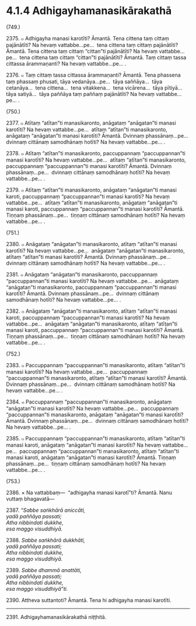 

# 4.1.4 Adhigayhamanasikārakathā




(749.)

2375\. ๐ Adhigayha manasi karotīti? Āmantā. Tena cittena taṃ cittaṃ pajānātīti? Na hevaṃ vattabbe…pe…  tena cittena taṃ cittaṃ pajānātīti? Āmantā. Tena cittena taṃ cittaṃ “cittan”ti pajānātīti? Na hevaṃ vattabbe…pe…  tena cittena taṃ cittaṃ “cittan”ti pajānātīti? Āmantā. Taṃ cittaṃ tassa cittassa ārammaṇanti? Na hevaṃ vattabbe…pe… .

2376\. ๐ Taṃ cittaṃ tassa cittassa ārammaṇanti? Āmantā. Tena phassena taṃ phassaṃ phusati, tāya vedanāya…pe…  tāya saññāya…  tāya cetanāya…  tena cittena…  tena vitakkena…  tena vicārena…  tāya pītiyā…  tāya satiyā…  tāya paññāya taṃ paññaṃ pajānātīti? Na hevaṃ vattabbe…pe… .

(750.)

2377\. ๐ Atītaṃ “atītan”ti manasikaronto, anāgataṃ “anāgatan”ti manasi karotīti? Na hevaṃ vattabbe…pe…  atītaṃ “atītan”ti manasikaronto, anāgataṃ “anāgatan”ti manasi karotīti? Āmantā. Dvinnaṃ phassānaṃ…pe…  dvinnaṃ cittānaṃ samodhānaṃ hotīti? Na hevaṃ vattabbe…pe… .

2378\. ๐ Atītaṃ “atītan”ti manasikaronto, paccuppannaṃ “paccuppannan”ti manasi karotīti? Na hevaṃ vattabbe…pe…  atītaṃ “atītan”ti manasikaronto, paccuppannaṃ “paccuppannan”ti manasi karotīti? Āmantā. Dvinnaṃ phassānaṃ…pe…  dvinnaṃ cittānaṃ samodhānaṃ hotīti? Na hevaṃ vattabbe…pe… .

2379\. ๐ Atītaṃ “atītan”ti manasikaronto, anāgataṃ “anāgatan”ti manasi karoti, paccuppannaṃ “paccuppannan”ti manasi karotīti? Na hevaṃ vattabbe…pe…  atītaṃ “atītan”ti manasikaronto, anāgataṃ “anāgatan”ti manasi karoti, paccuppannaṃ “paccuppannan”ti manasi karotīti? Āmantā. Tiṇṇaṃ phassānaṃ…pe…  tiṇṇaṃ cittānaṃ samodhānaṃ hotīti? Na hevaṃ vattabbe…pe… .

(751.)

2380\. ๐ Anāgataṃ “anāgatan”ti manasikaronto, atītaṃ “atītan”ti manasi karotīti? Na hevaṃ vattabbe…pe…  anāgataṃ “anāgatan”ti manasikaronto, atītaṃ “atītan”ti manasi karotīti? Āmantā. Dvinnaṃ phassānaṃ…pe…  dvinnaṃ cittānaṃ samodhānaṃ hotīti? Na hevaṃ vattabbe…pe… .

2381\. ๐ Anāgataṃ “anāgatan”ti manasikaronto, paccuppannaṃ “paccuppannan”ti manasi karotīti? Na hevaṃ vattabbe…pe…  anāgataṃ “anāgatan”ti manasikaronto, paccuppannaṃ “paccuppannan”ti manasi karotīti? Āmantā. Dvinnaṃ phassānaṃ…pe…  dvinnaṃ cittānaṃ samodhānaṃ hotīti? Na hevaṃ vattabbe…pe… .

2382\. ๐ Anāgataṃ “anāgatan”ti manasikaronto, atītaṃ “atītan”ti manasi karoti, paccuppannaṃ “paccuppannan”ti manasi karotīti? Na hevaṃ vattabbe…pe…  anāgataṃ “anāgatan”ti manasikaronto, atītaṃ “atītan”ti manasi karoti, paccuppannaṃ “paccuppannan”ti manasi karotīti? Āmantā. Tiṇṇaṃ phassānaṃ…pe…  tiṇṇaṃ cittānaṃ samodhānaṃ hotīti? Na hevaṃ vattabbe…pe… .

(752.)

2383\. ๐ Paccuppannaṃ “paccuppannan”ti manasikaronto, atītaṃ “atītan”ti manasi karotīti? Na hevaṃ vattabbe…pe…  paccuppannaṃ “paccuppannan”ti manasikaronto, atītaṃ “atītan”ti manasi karotīti? Āmantā. Dvinnaṃ phassānaṃ…pe…  dvinnaṃ cittānaṃ samodhānaṃ hotīti? Na hevaṃ vattabbe…pe… .

2384\. ๐ Paccuppannaṃ “paccuppannan”ti manasikaronto, anāgataṃ “anāgatan”ti manasi karotīti? Na hevaṃ vattabbe…pe…  paccuppannaṃ “paccuppannan”ti manasikaronto, anāgataṃ “anāgatan”ti manasi karotīti? Āmantā. Dvinnaṃ phassānaṃ…pe…  dvinnaṃ cittānaṃ samodhānaṃ hotīti? Na hevaṃ vattabbe…pe… .

2385\. ๐ Paccuppannaṃ “paccuppannan”ti manasikaronto, atītaṃ “atītan”ti manasi karoti, anāgataṃ “anāgatan”ti manasi karotīti? Na hevaṃ vattabbe…pe…  paccuppannaṃ “paccuppannan”ti manasikaronto, atītaṃ “atītan”ti manasi karoti, anāgataṃ “anāgatan”ti manasi karotīti? Āmantā. Tiṇṇaṃ phassānaṃ…pe…  tiṇṇaṃ cittānaṃ samodhānaṃ hotīti? Na hevaṃ vattabbe…pe… .

(753.)

2386\. × Na vattabbaṃ—  “adhigayha manasi karotī”ti? Āmantā. Nanu vuttaṃ bhagavatā—

2387\. _“Sabbe saṅkhārā aniccāti,_  
_yadā paññāya passati;_  
_Atha nibbindati dukkhe,_  
_esa maggo visuddhiyā._  


2388\. _Sabbe saṅkhārā dukkhāti,_  
_yadā paññāya passati;_  
_Atha nibbindati dukkhe,_  
_esa maggo visuddhiyā._  


2389\. _Sabbe dhammā anattāti,_  
_yadā paññāya passati;_  
_Atha nibbindati dukkhe,_  
_esa maggo visuddhiyā”ti._  


2390\. Attheva suttantoti? Āmantā. Tena hi adhigayha manasi karotīti.

---

2391\. Adhigayhamanasikārakathā niṭṭhitā.





